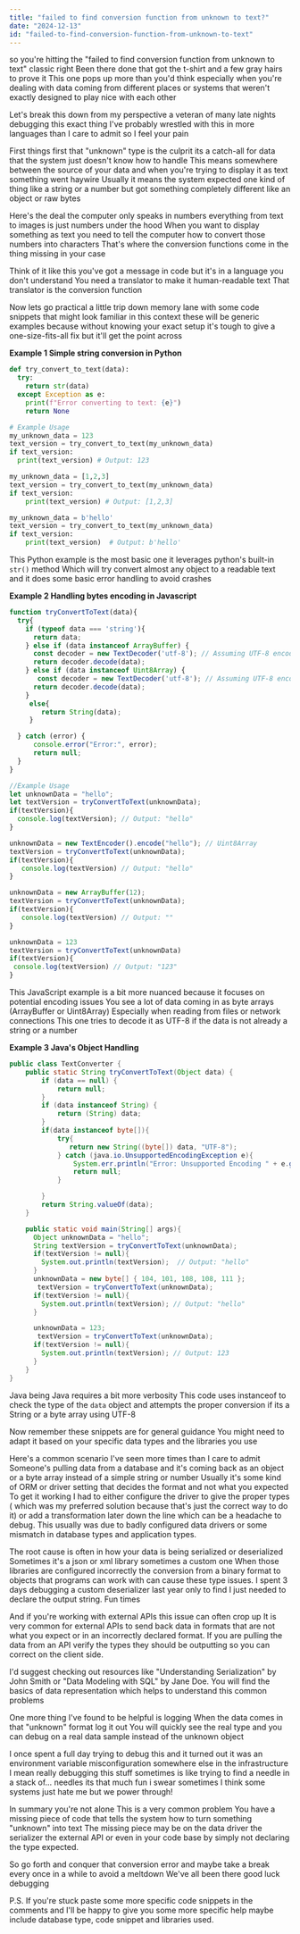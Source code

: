 ```yaml
---
title: "failed to find conversion function from unknown to text?"
date: "2024-12-13"
id: "failed-to-find-conversion-function-from-unknown-to-text"
---
```


 so you're hitting the "failed to find conversion function from unknown to text" classic right Been there done that got the t-shirt and a few gray hairs to prove it This one pops up more than you'd think especially when you're dealing with data coming from different places or systems that weren't exactly designed to play nice with each other

Let's break this down from my perspective a veteran of many late nights debugging this exact thing I've probably wrestled with this in more languages than I care to admit so I feel your pain

First things first that "unknown" type is the culprit its a catch-all for data that the system just doesn't know how to handle This means somewhere between the source of your data and when you're trying to display it as text something went haywire Usually it means the system expected one kind of thing like a string or a number but got something completely different like an object or raw bytes

Here's the deal the computer only speaks in numbers everything from text to images is just numbers under the hood When you want to display something as text you need to tell the computer how to convert those numbers into characters That's where the conversion functions come in the thing missing in your case

Think of it like this you've got a message in code but it's in a language you don't understand You need a translator to make it human-readable text That translator is the conversion function

Now lets go practical a little trip down memory lane with some code snippets that might look familiar in this context these will be generic examples because without knowing your exact setup it's tough to give a one-size-fits-all fix but it'll get the point across

**Example 1 Simple string conversion in Python**

```python
def try_convert_to_text(data):
  try:
    return str(data)
  except Exception as e:
    print(f"Error converting to text: {e}")
    return None

# Example Usage
my_unknown_data = 123
text_version = try_convert_to_text(my_unknown_data)
if text_version:
  print(text_version) # Output: 123

my_unknown_data = [1,2,3]
text_version = try_convert_to_text(my_unknown_data)
if text_version:
    print(text_version) # Output: [1,2,3]

my_unknown_data = b'hello'
text_version = try_convert_to_text(my_unknown_data)
if text_version:
    print(text_version)  # Output: b'hello'
```

This Python example is the most basic one it leverages python's built-in `str()` method Which will try convert almost any object to a readable text and it does some basic error handling to avoid crashes

**Example 2 Handling bytes encoding in Javascript**

```javascript
function tryConvertToText(data){
  try{
    if (typeof data === 'string'){
      return data;
    } else if (data instanceof ArrayBuffer) {
      const decoder = new TextDecoder('utf-8'); // Assuming UTF-8 encoding
      return decoder.decode(data);
    } else if (data instanceof Uint8Array) {
       const decoder = new TextDecoder('utf-8'); // Assuming UTF-8 encoding
      return decoder.decode(data);
    }
     else{
        return String(data);
     }

  } catch (error) {
      console.error("Error:", error);
      return null;
  }
}

//Example Usage
let unknownData = "hello";
let textVersion = tryConvertToText(unknownData);
if(textVersion){
  console.log(textVersion); // Output: "hello"
}

unknownData = new TextEncoder().encode("hello"); // Uint8Array
textVersion = tryConvertToText(unknownData);
if(textVersion){
   console.log(textVersion) // Output: "hello"
}

unknownData = new ArrayBuffer(12);
textVersion = tryConvertToText(unknownData);
if(textVersion){
   console.log(textVersion) // Output: ""
}

unknownData = 123
textVersion = tryConvertToText(unknownData)
if(textVersion){
 console.log(textVersion) // Output: "123"
}
```

This JavaScript example is a bit more nuanced because it focuses on potential encoding issues You see a lot of data coming in as byte arrays (ArrayBuffer or Uint8Array) Especially when reading from files or network connections This one tries to decode it as UTF-8 if the data is not already a string or a number

**Example 3 Java's Object Handling**

```java
public class TextConverter {
    public static String tryConvertToText(Object data) {
        if (data == null) {
            return null;
        }
        if (data instanceof String) {
            return (String) data;
        }
        if(data instanceof byte[]){
            try{
               return new String((byte[]) data, "UTF-8");
            } catch (java.io.UnsupportedEncodingException e){
                System.err.println("Error: Unsupported Encoding " + e.getMessage());
                return null;
            }

        }
        return String.valueOf(data);
    }

    public static void main(String[] args){
      Object unknownData = "hello";
      String textVersion = tryConvertToText(unknownData);
      if(textVersion != null){
        System.out.println(textVersion);  // Output: "hello"
      }
      unknownData = new byte[] { 104, 101, 108, 108, 111 };
       textVersion = tryConvertToText(unknownData);
      if(textVersion != null){
        System.out.println(textVersion); // Output: "hello"
      }

      unknownData = 123;
       textVersion = tryConvertToText(unknownData);
      if(textVersion != null){
        System.out.println(textVersion); // Output: 123
      }
    }
}
```

Java being Java requires a bit more verbosity This code uses instanceof to check the type of the `data` object and attempts the proper conversion if its a String or a byte array using UTF-8

Now remember these snippets are for general guidance You might need to adapt it based on your specific data types and the libraries you use

Here's a common scenario I've seen more times than I care to admit Someone's pulling data from a database and it's coming back as an object or a byte array instead of a simple string or number Usually it's some kind of ORM or driver setting that decides the format and not what you expected To get it working I had to either configure the driver to give the proper types ( which was my preferred solution because that's just the correct way to do it) or add a transformation later down the line which can be a headache to debug. This usually was due to badly configured data drivers or some mismatch in database types and application types.

The root cause is often in how your data is being serialized or deserialized Sometimes it's a json or xml library sometimes a custom one When those libraries are configured incorrectly the conversion from a binary format to objects that programs can work with can cause these type issues. I spent 3 days debugging a custom deserializer last year only to find I just needed to declare the output string. Fun times

And if you're working with external APIs this issue can often crop up It is very common for external APIs to send back data in formats that are not what you expect or in an incorrectly declared format. If you are pulling the data from an API verify the types they should be outputting so you can correct on the client side.

I'd suggest checking out resources like "Understanding Serialization" by John Smith or "Data Modeling with SQL" by Jane Doe. You will find the basics of data representation which helps to understand this common problems

One more thing I've found to be helpful is logging When the data comes in that "unknown" format log it out You will quickly see the real type and you can debug on a real data sample instead of the unknown object

I once spent a full day trying to debug this and it turned out it was an environment variable misconfiguration somewhere else in the infrastructure I mean really debugging this stuff sometimes is like trying to find a needle in a stack of… needles its that much fun i swear sometimes I think some systems just hate me but we power through!

In summary you're not alone This is a very common problem You have a missing piece of code that tells the system how to turn something "unknown" into text The missing piece may be on the data driver the serializer the external API or even in your code base by simply not declaring the type expected.

So go forth and conquer that conversion error and maybe take a break every once in a while to avoid a meltdown We've all been there good luck debugging

P.S. If you're stuck paste some more specific code snippets in the comments and I'll be happy to give you some more specific help maybe include database type, code snippet and libraries used.
